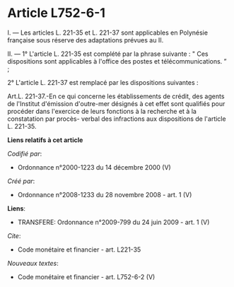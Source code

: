 # Article L752-6-1

I. ― Les articles L. 221-35 et L. 221-37 sont applicables en Polynésie française sous réserve des adaptations prévues au II. 

II. ― 1° L'article L. 221-35 est complété par la phrase suivante : " Ces dispositions sont applicables à l'office des postes
et télécommunications. ” ; 

2° L'article L. 221-37 est remplacé par les dispositions suivantes : 

Art.L. 221-37.-En ce qui concerne les établissements de crédit, des agents de l'Institut d'émission d'outre-mer désignés à
cet effet sont qualifiés pour procéder dans l'exercice de leurs fonctions à la recherche et à la constatation par procès-
verbal des infractions aux dispositions de l'article L. 221-35.

**Liens relatifs à cet article**

_Codifié par_:

  - Ordonnance n°2000-1223 du 14 décembre 2000 (V)

_Créé par_:

  - Ordonnance n°2008-1233 du 28 novembre 2008 - art. 1 (V)

**Liens**:

  - TRANSFERE: Ordonnance n°2009-799 du 24 juin 2009 - art. 1 (V)

_Cite_:

  - Code monétaire et financier - art. L221-35

_Nouveaux textes_:

  - Code monétaire et financier - art. L752-6-2 (V)
